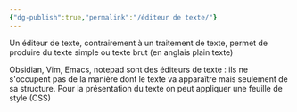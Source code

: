 ```yaml
---
{"dg-publish":true,"permalink":"/éditeur de texte/"}
---
```




Un éditeur de texte, contrairement à un traitement de texte, permet de produire du texte simple ou texte brut (en anglais plain texte)

Obsidian, Vim, Emacs, notepad sont des éditeurs de texte : ils ne s'occupent pas de la manière dont le texte va apparaître mais seulement de sa structure. 
Pour la présentation du texte on peut appliquer une feuille de style (CSS)


